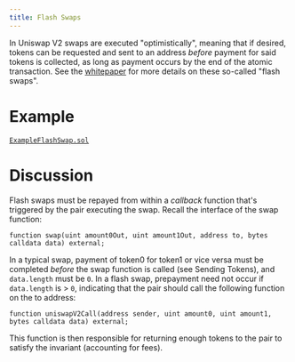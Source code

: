```yaml
---
title: Flash Swaps
---
```


In Uniswap V2 swaps are executed "optimistically", meaning that if desired, tokens can be requested and sent to an address _before_ payment for said tokens is collected, as long as payment occurs by the end of the atomic transaction. See the <a href='/whitepaper.pdf' target='_blank' rel='noopener noreferrer'>whitepaper</a> for more details on these so-called "flash swaps".

# Example

[`ExampleFlashSwap.sol`](https://github.com/Uniswap/uniswap-v2-periphery/blob/master/contracts/ExampleFlashSwap.sol)

# Discussion

Flash swaps must be repayed from within a _callback_ function that's triggered by the pair executing the swap. Recall the interface of the <Link to='/docs/v2/smart-contracts/pair#swap'>swap</Link> function:

```solidity
function swap(uint amount0Out, uint amount1Out, address to, bytes calldata data) external;
```

In a typical swap, payment of token0 for token1 or vice versa must be completed _before_ the swap function is called (see <Link to='/docs/v2/smart-contracts/architecture/#sending-tokens'>Sending Tokens</Link>), and `data.length` must be `0`. In a flash swap, prepayment need not occur if `data.length` is > `0`, indicating that the pair should call the following function on the to address:

```solidity
function uniswapV2Call(address sender, uint amount0, uint amount1, bytes calldata data) external;
```

This function is then responsible for returning enough tokens to the pair to satisfy the invariant (accounting for fees).
